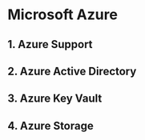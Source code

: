 # Microsoft Azure

## 1. Azure Support
## 2. Azure Active Directory
## 3. Azure Key Vault
## 4. Azure Storage
